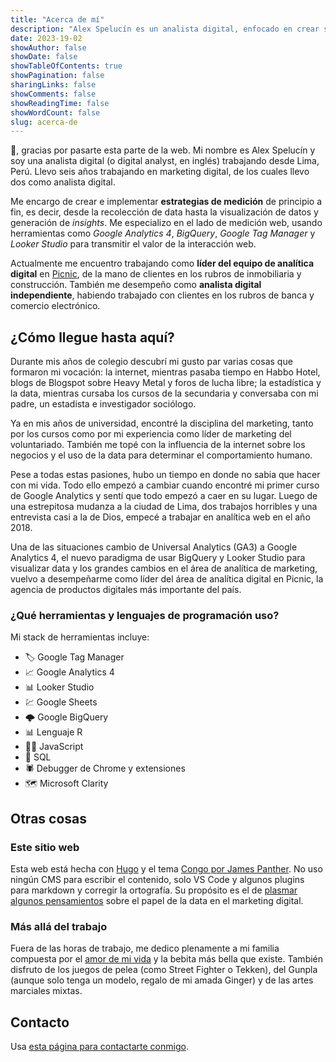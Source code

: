 ```yaml
---
title: "Acerca de mí"
description: "Alex Spelucín es un analista digital, enfocado en crear soluciones útiles para el marketing a través de los datos y la tecnología."
date: 2023-19-02
showAuthor: false
showDate: false
showTableOfContents: true
showPagination: false
sharingLinks: false
showComments: false
showReadingTime: false
showWordCount: false
slug: acerca-de
---
```


👋, gracias por pasarte esta parte de la web. Mi nombre es Alex Spelucín y soy una analista digital (o digital analyst, en inglés) trabajando desde Lima, Perú. Llevo seis años trabajando en marketing digital, de los cuales llevo dos como analista digital.

Me encargo de crear e implementar **estrategias de medición** de principio a fin, es decir, desde la recolección de data hasta la visualización de datos y generación de _insights_. Me especializo en el lado de medición web, usando herramientas como _Google Analytics 4_, _BigQuery_, _Google Tag Manager_ y _Looker Studio_ para transmitir el valor de la interacción web.

Actualmente me encuentro trabajando como **líder del equipo de analítica digital** en [Picnic](https://picnic.pe/), de la mano de clientes en los rubros de inmobiliaria y construcción. También me desempeño como **analista digital independiente**, habiendo trabajado con clientes en los rubros de banca y comercio electrónico.

## ¿Cómo llegue hasta aquí?

Durante mis años de colegio descubrí mi gusto par varias cosas que formaron mi vocación: la internet, mientras pasaba tiempo en Habbo Hotel, blogs de Blogspot sobre Heavy Metal y foros de lucha libre; la estadística y la data, mientras cursaba los cursos de la secundaria y conversaba con mi padre, un estadista e investigador sociólogo.

Ya en mis años de universidad, encontré la disciplina del marketing, tanto por los cursos como por mi experiencia como líder de marketing del voluntariado. También me topé con la influencia de la internet sobre los negocios y el uso de la data para determinar el comportamiento humano.

Pese a todas estas pasiones, hubo un tiempo en donde no sabia que hacer con mi vida. Todo ello empezó a cambiar cuando encontré mi primer curso de Google Analytics y sentí que todo empezó a caer en su lugar. Luego de una estrepitosa mudanza a la ciudad de Lima, dos trabajos horribles y una entrevista casi a la de Dios, empecé a trabajar en analítica web en el año 2018.

Una de las situaciones  cambio de Universal Analytics (GA3) a Google Analytics 4, el nuevo paradigma de usar BigQuery y Looker Studio para visualizar data y los grandes cambios en el área de analítica de marketing, vuelvo a desempeñarme como líder del área de analítica digital en Picnic, la agencia de productos digitales más importante del país.

### ¿Qué herramientas y lenguajes de programación uso?

Mi stack de herramientas incluye:

- 🏷️ Google Tag Manager
- 📈 Google Analytics 4
- 📊 Looker Studio
- 💹 Google Sheets
- 🌩️ Google BigQuery
- 📊 Lenguaje R
- 🧑‍💻 JavaScript
- 📑 SQL
- 🕷️ Debugger de Chrome y extensiones
- 🗺️ Microsoft Clarity

## Otras cosas

### Este sitio web

Esta web está hecha con [Hugo](https://gohugo.io/) y el tema [Congo por James Panther](https://jpanther.github.io/congo/). No uso ningún CMS para escribir el contenido, solo VS Code y algunos plugins para markdown y corregir la ortografía. Su propósito es el de [plasmar algunos pensamientos](/blog/) sobre el papel de la data en el marketing digital.

### Más allá del trabajo

Fuera de las horas de trabajo, me dedico plenamente a mi familia compuesta por el [amor de mi vida](https://www.instagram.com/ginieillustrated/) y la bebita más bella que existe. También disfruto de los juegos de pelea (como Street Fighter o Tekken), del Gunpla (aunque solo tenga un modelo, regalo de mi amada Ginger) y de las artes marciales mixtas.

## Contacto

Usa [esta página para contactarte conmigo](/servicios/).